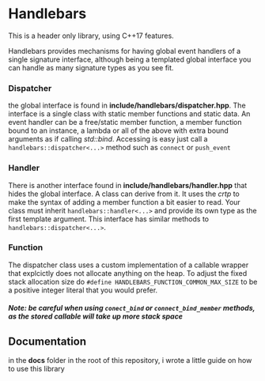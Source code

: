 # Handlebars
This is a header only library, using C++17 features.

Handlebars provides mechanisms for having global event handlers of a single signature interface, although being a templated global interface you can handle as many signature types as you see fit.

### Dispatcher
the global interface is found in **include/handlebars/dispatcher.hpp**.
The interface is a single class with static member functions and static data. 
An event handler can be a free/static member function, 
a member function bound to an instance, a lambda or 
all of the above with extra bound arguments as 
if calling *std::bind*. Accessing is easy just 
call a `handlebars::dispatcher<...>` method such 
as `connect` or `push_event`

### Handler
There is another interface found in 
**include/handlebars/handler.hpp** that hides the 
global interface. A class can derive from it. 
It uses the *crtp* to
make the syntax of adding a member function 
a bit easier to read. Your class must inherit `handlebars::handler<...>`
and provide its own type as the first template argument.
This interface has similar methods to `handlebars::dispatcher<...>`.

### Function
The dispatcher class uses a custom implementation of a callable wrapper
that explcictly does not allocate anything on the heap. To adjust
the fixed stack allocation size do `#define HANDLEBARS_FUNCTION_COMMON_MAX_SIZE`
to be a positive integer literal that you would prefer.

##### Note: be careful when using `conect_bind` or `connect_bind_member` methods, as the stored callable will take up more stack space

## Documentation
in the **docs** folder in the root of this repository, i wrote a little guide on how to use this library